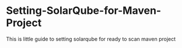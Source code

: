 # Setting-SolarQube-for-Maven-Project
This is little guide to setting solarqube for ready to scan maven project
